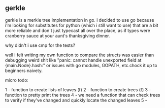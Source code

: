 gerkle
--

gerkle is a merkle tree implementation in go. i decided to use go because i'm looking for substitutes for python (which i still want to use) that are a bit more reliable and don't just typecast all over the place, as if types were cranberry sauce at your aunt's thanksgiving dinner.

why didn't i use cmp for the tests?

well i felt writing my own function to compare the structs was easier than debugging weird shit like "panic: cannot handle unexported field at {main.Node}.hash:" or issues with go modules, GOPATH, etc.chock it up to beginners naivety.

micro todo:

1 - function to create lists of leaves  (f)
2 - function to create trees (f)
3 - function to pretty print the trees 
4 - we need a function that can check trees to verify if they've changed and quickly locate the changed leaves
5 - 